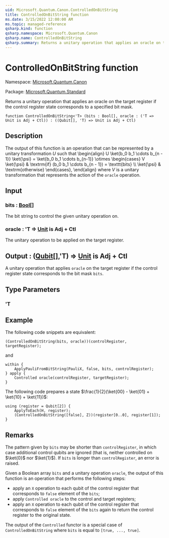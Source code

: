 ```yaml
---
uid: Microsoft.Quantum.Canon.ControlledOnBitString
title: ControlledOnBitString function
ms.date: 3/15/2022 12:00:00 AM
ms.topic: managed-reference
qsharp.kind: function
qsharp.namespace: Microsoft.Quantum.Canon
qsharp.name: ControlledOnBitString
qsharp.summary: Returns a unitary operation that applies an oracle on the target register if the control register state corresponds to a specified bit mask.
---
```


# ControlledOnBitString function

Namespace: [Microsoft.Quantum.Canon](xref:Microsoft.Quantum.Canon)

Package: [Microsoft.Quantum.Standard](https://nuget.org/packages/Microsoft.Quantum.Standard)


Returns a unitary operation that applies an oracle on the target register if the control register state corresponds to a specified bit mask.

```qsharp
function ControlledOnBitString<'T> (bits : Bool[], oracle : ('T => Unit is Adj + Ctl)) : ((Qubit[], 'T) => Unit is Adj + Ctl)
```


## Description

The output of this function is an operation that can be represented by aunitary transformation $U$ such that\begin{align}U \ket{b_0 b_1 \cdots b_{n - 1}} \ket{\psi} = \ket{b_0 b_1 \cdots b_{n-1}} \otimes\begin{cases}V \ket{\psi} & \textrm{if} (b_0 b_1 \cdots b_{n - 1}) = \texttt{bits} \\\\\ket{\psi} & \textrm{otherwise}\end{cases},\end{align}where $V$ is a unitary transformation that represents the action of the`oracle` operation.

## Input

### bits : [Bool](xref:microsoft.quantum.qsharp.valueliterals#bool-literals)[]

The bit string to control the given unitary operation on.


### oracle : 'T => [Unit](xref:microsoft.quantum.qsharp.valueliterals#unit-literal)  is Adj + Ctl

The unitary operation to be applied on the target register.



## Output : ([Qubit](xref:microsoft.quantum.qsharp.valueliterals#qubit-literals)[],'T) => [Unit](xref:microsoft.quantum.qsharp.valueliterals#unit-literal)  is Adj + Ctl

A unitary operation that applies `oracle` on the target register if the control register state corresponds to the bit mask `bits`.

## Type Parameters

### 'T



## Example

The following code snippets are equivalent:```qsharp(ControlledOnBitString(bits, oracle))(controlRegister, targetRegister);```and```qsharpwithin {    ApplyPauliFromBitString(PauliX, false, bits, controlRegister);} apply {    Controlled oracle(controlRegister, targetRegister);}```The following code prepares a state $\frac{1}{2}(\ket{00} - \ket{01} + \ket{10} + \ket{11})$:```qsharpusing (register = Qubit[2]) {    ApplyToEach(H, register);    (ControlledOnBitString([false], Z))(register[0..0], register[1]);}```

## Remarks

The pattern given by `bits` may be shorter than `controlRegister`,in which case additional control qubits are ignored (that is, neithercontrolled on $\ket{0}$ nor $\ket{1}$).If `bits` is longer than `controlRegister`, an error is raised.Given a Boolean array `bits` and a unitary operation `oracle`, the output of this functionis an operation that performs the following steps:* apply an `X` operation to each qubit of the control register that corresponds to `false` element of the `bits`;* apply `Controlled oracle` to the control and target registers;* apply an `X` operation to each qubit of the control register that corresponds to `false` element of the `bits` again to return the control register to the original state.The output of the `Controlled` functor is a special case of `ControlledOnBitString` where `bits` is equal to `[true, ..., true]`.